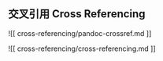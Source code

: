 ## 交叉引用 Cross Referencing

![[ cross-referencing/pandoc-crossref.md ]]

![[ cross-referencing/cross-referencing.md ]]
